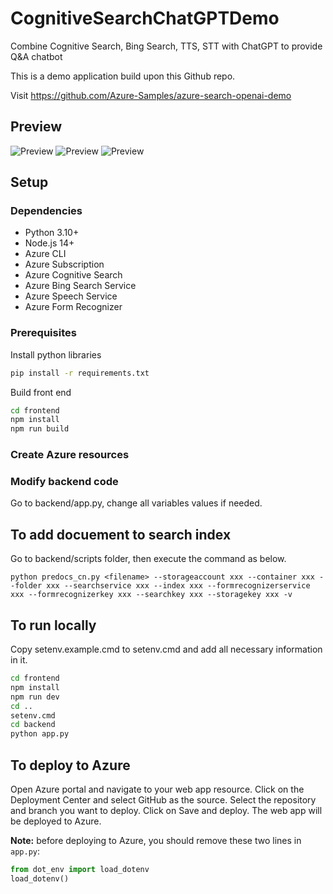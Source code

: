 # CognitiveSearchChatGPTDemo

Combine Cognitive Search, Bing Search, TTS, STT with ChatGPT to provide Q&amp;A chatbot

This is a demo application build upon this Github repo.

Visit https://github.com/Azure-Samples/azure-search-openai-demo

## Preview

![Preview](/docs/images/Slide2.JPG)
![Preview](/docs/images/Slide3.JPG)
![Preview](/docs/images/Slide4.JPG)

## Setup

### Dependencies

- Python 3.10+
- Node.js 14+
- Azure CLI
- Azure Subscription
- Azure Cognitive Search
- Azure Bing Search Service
- Azure Speech Service
- Azure Form Recognizer

### Prerequisites

Install python libraries

```bash
pip install -r requirements.txt
```

Build front end

```bash
cd frontend
npm install
npm run build
```

### Create Azure resources

### Modify backend code

Go to backend/app.py, change all variables values if needed.

## To add docuement to search index

Go to backend/scripts folder, then execute the command as below.

`python predocs_cn.py <filename> --storageaccount xxx --container xxx --folder xxx --searchservice xxx --index xxx --formrecognizerservice xxx --formrecognizerkey xxx --searchkey xxx --storagekey xxx -v `

## To run locally

Copy setenv.example.cmd to setenv.cmd and add all necessary information in it.

```bash
cd frontend
npm install
npm run dev
cd ..
setenv.cmd
cd backend
python app.py
```

## To deploy to Azure

Open Azure portal and navigate to your web app resource.  Click on the Deployment Center and select GitHub as the source.  Select the repository and branch you want to deploy.  Click on Save and deploy.  The web app will be deployed to Azure.

**Note:** before deploying to Azure, you should remove these two lines in `app.py`:

```python
from dot_env import load_dotenv
load_dotenv()
```
